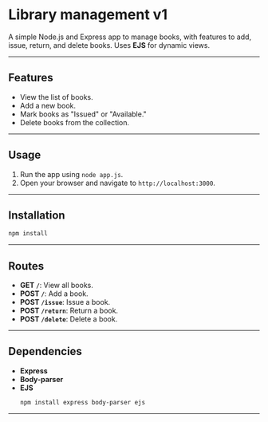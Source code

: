 # Library management v1

A simple Node.js and Express app to manage books, with features to add, issue, return, and delete books. Uses **EJS** for dynamic views.

---

## Features
- View the list of books.
- Add a new book.
- Mark books as "Issued" or "Available."
- Delete books from the collection.

---

## Usage
1. Run the app using `node app.js`.
2. Open your browser and navigate to `http://localhost:3000`.

---

## Installation
     
```bash
npm install 
```

---

## Routes
- **GET `/`**: View all books.
- **POST `/`**: Add a book.
- **POST `/issue`**: Issue a book.
- **POST `/return`**: Return a book.
- **POST `/delete`**: Delete a book.

---

## Dependencies
- **Express**
- **Body-parser**
- **EJS**
     ```bash
     npm install express body-parser ejs
     ```

---
     
     

